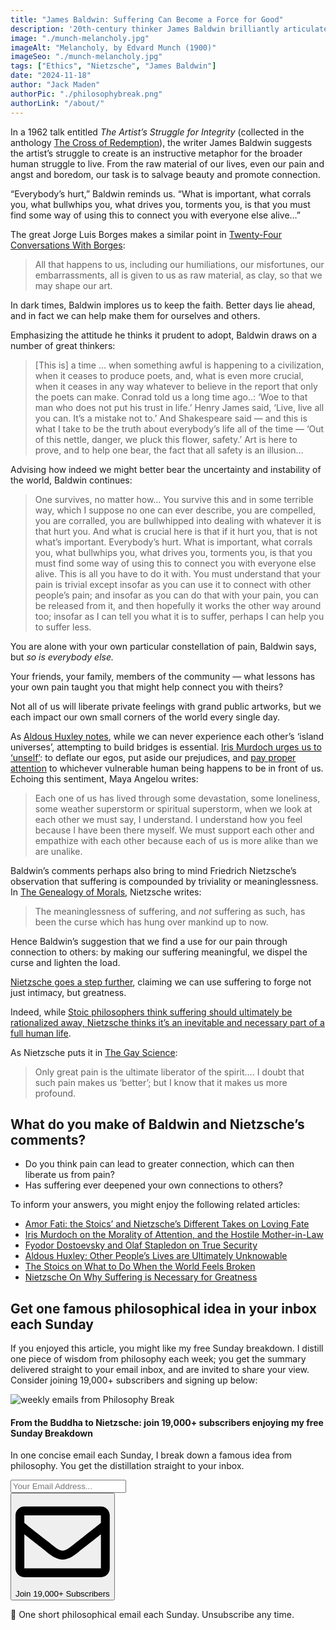 ```yaml
---
title: "James Baldwin: Suffering Can Become a Force for Good"
description: '20th-century thinker James Baldwin brilliantly articulates how we can ease our personal and shared suffering by harnessing our pain as a force for good.'
image: "./munch-melancholy.jpg"
imageAlt: "Melancholy, by Edvard Munch (1900)"
imageSeo: "./munch-melancholy.jpg"
tags: ["Ethics", "Nietzsche", "James Baldwin"]
date: "2024-11-18"
author: "Jack Maden"
authorPic: "./philosophybreak.png"
authorLink: "/about/"
---
```


<span class="big-letter">I</span>n a 1962 talk entitled _The Artist’s Struggle for Integrity_ (collected in the anthology <a target="_blank" rel="noopener noreferrer sponsored" href="https://amzn.to/4fvTfQW">The Cross of Redemption</a>), the writer James Baldwin suggests the artist’s struggle to create is an instructive metaphor for the broader human struggle to live. From the raw material of our lives, even our pain and angst and boredom, our task is to salvage beauty and promote connection.

“Everybody’s hurt,” Baldwin reminds us. “What is important, what corrals you, what bullwhips you, what drives you, torments you, is that you must find some way of using this to connect you with everyone else alive…”

The great Jorge Luis Borges makes a similar point in <a target="_blank" rel="noopener noreferrer sponsored" href="https://amzn.to/48TztMN">Twenty-Four Conversations With Borges</a>: 

>All that happens to us, including our humiliations, our misfortunes, our embarrassments, all is given to us as raw material, as clay, so that we may shape our art.

In dark times, Baldwin implores us to keep the faith. Better days lie ahead, and in fact we can help make them for ourselves and others.

Emphasizing the attitude he thinks it prudent to adopt, Baldwin draws on a number of great thinkers:

>[This is] a time … when something awful is happening to a civilization, when it ceases to produce poets, and, what is even more crucial, when it ceases in any way whatever to believe in the report that only the poets can make. Conrad told us a long time ago..: ‘Woe to that man who does not put his trust in life.’ Henry James said, ‘Live, live all you can. It’s a mistake not to.’ And Shakespeare said — and this is what I take to be the truth about everybody’s life all of the time — ‘Out of this nettle, danger, we pluck this flower, safety.’ Art is here to prove, and to help one bear, the fact that all safety is an illusion…

Advising how indeed we might better bear the uncertainty and instability of the world, Baldwin continues:

>One survives, no matter how… You survive this and in some terrible way, which I suppose no one can ever describe, you are compelled, you are corralled, you are bullwhipped into dealing with whatever it is that hurt you. And what is crucial here is that if it hurt you, that is not what’s important. Everybody’s hurt. What is important, what corrals you, what bullwhips you, what drives you, torments you, is that you must find some way of using this to connect you with everyone else alive. This is all you have to do it with. You must understand that your pain is trivial except insofar as you can use it to connect with other people’s pain; and insofar as you can do that with your pain, you can be released from it, and then hopefully it works the other way around too; insofar as I can tell you what it is to suffer, perhaps I can help you to suffer less.

You are alone with your own particular constellation of pain, Baldwin says, but _so is everybody else._

Your friends, your family, members of the community — what lessons has your own pain taught you that might help connect you with theirs? 

Not all of us will liberate private feelings with grand public artworks, but we each impact our own small corners of the world every single day.

As [Aldous Huxley notes](/articles/aldous-huxley-other-peoples-lives-are-ultimately-unknowable/), while we can never experience each other’s ‘island universes’, attempting to build bridges is essential. [Iris Murdoch urges us to ‘unself’](/articles/iris-murdoch-unselfing-is-crucial-for-living-a-good-life/): to deflate our egos, put aside our prejudices, and [pay proper attention](/articles/iris-murdoch-on-the-morality-of-attention-and-the-hostile-mother-in-law/) to whichever vulnerable human being happens to be in front of us. Echoing this sentiment, Maya Angelou writes:

>Each one of us has lived through some devastation, some loneliness, some weather superstorm or spiritual superstorm, when we look at each other we must say, I understand. I understand how you feel because I have been there myself. We must support each other and empathize with each other because each of us is more alike than we are unalike.

Baldwin’s comments perhaps also bring to mind Friedrich Nietzsche’s observation that suffering is compounded by triviality or meaninglessness. In <a target="_blank" rel="noopener noreferrer sponsored" href="https://amzn.to/4fwuTGL">The Genealogy of Morals</a>, Nietzsche writes: 

>The meaninglessness of suffering, and _not_ suffering as such, has been the curse which has hung over mankind up to now.

Hence Baldwin’s suggestion that we find a use for our pain through connection to others: by making our suffering meaningful, we dispel the curse and lighten the load.

[Nietzsche goes a step further](/articles/nietzsche-on-why-suffering-is-necessary-for-greatness/), claiming we can use suffering to forge not just intimacy, but greatness.

Indeed, while [Stoic philosophers think suffering should ultimately be rationalized away, Nietzsche thinks it’s an inevitable and necessary part of a full human life](/articles/amor-fati-the-stoics-and-nietzsche-different-takes-on-loving-fate/).

As Nietzsche puts it in <a target="_blank" rel="noopener noreferrer sponsored" href="https://amzn.to/40RUSEq">The Gay Science</a>:

>Only great pain is the ultimate liberator of the spirit…. I doubt that such pain makes us ‘better’; but I know that it makes us more profound.

## What do you make of Baldwin and Nietzsche’s comments?

- Do you think pain can lead to greater connection, which can then liberate us from pain?
- Has suffering ever deepened your own connections to others?

To inform your answers, you might enjoy the following related articles:

- [Amor Fati: the Stoics’ and Nietzsche’s Different Takes on Loving Fate](/articles/amor-fati-the-stoics-and-nietzsche-different-takes-on-loving-fate/)
- [Iris Murdoch on the Morality of Attention, and the Hostile Mother-in-Law](/articles/iris-murdoch-on-the-morality-of-attention-and-the-hostile-mother-in-law/)
- [Fyodor Dostoevsky and Olaf Stapledon on True Security](/articles/fyodor-dostoevsky-and-olaf-stapledon-on-true-security/)
- [Aldous Huxley: Other People’s Lives are Ultimately Unknowable](/articles/aldous-huxley-other-peoples-lives-are-ultimately-unknowable/)
- [The Stoics on What to Do When the World Feels Broken](/articles/the-stoics-on-what-to-do-when-the-world-feels-broken/)
- [Nietzsche On Why Suffering is Necessary for Greatness](/articles/nietzsche-on-why-suffering-is-necessary-for-greatness/)

## Get one famous philosophical idea in your inbox each Sunday

<span class="big-letter">I</span>f you enjoyed this article, you might like my free Sunday breakdown. I distill one piece of wisdom from philosophy each week; you get the summary delivered straight to your email inbox, and are invited to share your view. Consider joining 19,000+ subscribers and signing up below:

<!--big subscribe-->
<div class="course-promo darkradial-background subscribe text-center">
    <img src="/static/6313d50bc32799a6c869239128784c7b/e7f7a/weekly-break.webp" alt="weekly emails from Philosophy Break">
    <h4>From the Buddha to Nietzsche: join 19,000+ subscribers enjoying my free Sunday Breakdown</h4>
    <p class="small-grey-font no-mar-bottom">In one concise email each Sunday, I break down a famous idea from philosophy. You get the distillation straight to your inbox.</p>
    <div class="small-pad-top">
        <form action="https://app.convertkit.com/forms/5812400/subscriptions" method="post" data-sv-form="5812400" data-uid="be0e52d3c0" data-format="inline" data-version="6" data-options="{&quot;settings&quot;:{&quot;after_subscribe&quot;:{&quot;action&quot;:&quot;message&quot;,&quot;success_message&quot;:&quot;Thank you, philosopher! Your welcome email will land in your inbox shortly.&quot;,&quot;redirect_url&quot;:&quot;/thank-you/&quot;},&quot;analytics&quot;:{&quot;google&quot;:null,&quot;fathom&quot;:null,&quot;facebook&quot;:null,&quot;segment&quot;:null,&quot;pinterest&quot;:null,&quot;sparkloop&quot;:null,&quot;googletagmanager&quot;:null},&quot;modal&quot;:{&quot;trigger&quot;:&quot;timer&quot;,&quot;scroll_percentage&quot;:null,&quot;timer&quot;:5,&quot;devices&quot;:&quot;all&quot;,&quot;show_once_every&quot;:15},&quot;powered_by&quot;:{&quot;show&quot;:false,&quot;url&quot;:&quot;https://convertkit.com/features/forms?utm_campaign=poweredby&amp;utm_content=form&amp;utm_medium=referral&amp;utm_source=dynamic&quot;},&quot;recaptcha&quot;:{&quot;enabled&quot;:false},&quot;return_visitor&quot;:{&quot;action&quot;:&quot;show&quot;,&quot;custom_content&quot;:&quot;&quot;},&quot;slide_in&quot;:{&quot;display_in&quot;:&quot;bottom_right&quot;,&quot;trigger&quot;:&quot;timer&quot;,&quot;scroll_percentage&quot;:null,&quot;timer&quot;:5,&quot;devices&quot;:&quot;all&quot;,&quot;show_once_every&quot;:15},&quot;sticky_bar&quot;:{&quot;display_in&quot;:&quot;top&quot;,&quot;trigger&quot;:&quot;timer&quot;,&quot;scroll_percentage&quot;:null,&quot;timer&quot;:5,&quot;devices&quot;:&quot;all&quot;,&quot;show_once_every&quot;:15}},&quot;version&quot;:&quot;6&quot;}" min-width="400 500 600 700 800">
        <div data-style="clean"><ul data-element="errors" data-group="alert"></ul><div data-element="fields" data-stacked="false">
            <div>
                <input name="email_address" aria-label="Your Email Address..." placeholder="Your Email Address..." required type="email" />
            </div>
            <button class="button primary" type="submit" data-element="submit"><div><div></div><div></div><div></div></div><span><svg xmlns="http://www.w3.org/2000/svg" viewBox="0 0 512 512"><path d="M464 64H48C21.49 64 0 85.49 0 112v288c0 26.51 21.49 48 48 48h416c26.51 0 48-21.49 48-48V112c0-26.51-21.49-48-48-48zm0 48v40.805c-22.422 18.259-58.168 46.651-134.587 106.49-16.841 13.247-50.201 45.072-73.413 44.701-23.208.375-56.579-31.459-73.413-44.701C106.18 199.465 70.425 171.067 48 152.805V112h416zM48 400V214.398c22.914 18.251 55.409 43.862 104.938 82.646 21.857 17.205 60.134 55.186 103.062 54.955 42.717.231 80.509-37.199 103.053-54.947 49.528-38.783 82.032-64.401 104.947-82.653V400H48z"/></svg>Join 19,000+ Subscribers</span></button>
            </div>
            </div>
        </form>
        <p class="tiny-mar-top no-mar-bottom review-font">💭 One short philosophical email each Sunday. Unsubscribe any time.</p>
    </div>
</div>
</div>